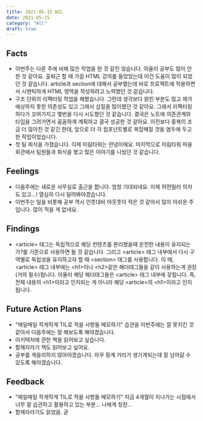 ```yaml
---
title: 2021-05-15 WIL
date: 2021-05-15
category: "All"
draft: true
---
```


## Facts

- 이번주는 다른 주에 비해 많은 작업을 한 것 같진 않습니다. 아울러 공부도 많이 안한 것 같아요. 출퇴근 할 때 가끔 HTML 강의를 들었었는데 이건 도움이 많이 되었던 것 같습니다. article과 section에 대해서 공부했는데 바로 프로젝트에 적용하면서 시멘틱하게 HTML 영역을 작성하려고 노력했던 것 같습니다.
- 구조 단위의 리팩터링 작업을 해봤습니다. 그런데 생각보다 얽힌 부분도 많고 제가 예상하지 못한 의존성도 있고 그래서 삽질을 많이했던 것 같아요. 그래서 리팩터링하다가 꼬여가지고 몇번을 다시 시도했던 것 같습니다. 결국은 노트에 의존관계와 타입을 그려가면서 꼼꼼하게 계획하고 결국 성공한 것 같아요. 이전보다 중복이 조금 더 많아진 것 같긴 한데, 앞으로 더 각 컴포넌트별로 복잡해질 것을 염두에 두고 한 작업이었습니다.
- 첫 팀 회식을 가졌습니다. 이제 미림타워는 안녕이에요. 마지막으로 미림타워 마을회관에서 팀원들과 회식을 했고 많은 이야기를 나눴던 것 같습니다. 

## Feelings

- 다음주에는 새로운 사무실로 출근을 합니다. 엄청 기대되네요. 이제 허먼밀러 의자도 있고...! 열심히 다시 달려봐야겠습니다.
- 이번주는 일을 비롯해 공부 역시 인풋대비 아웃풋이 적은 것 같아서 많이 아쉬운 주입니다. 많이 적을 게 없네요.

## Findings

- \<article\> 태그는 독립적으로 해당 컨텐츠를 분리했을때 온전한 내용이 유지되는가?를 기준으로 사용하면 될 것 같습니다. 그리고 \<article\> 태그 내부에서 다시 구역별로 독립성을 유지하고자 할 때 \<section\> 태그를 사용합니다. 이 때, \<article\> 태그 내부에는 \<h1\>이나 \<h2\>같은 해더태그들을 같이 사용하는게 권장(거의 필수)됩니다. 아울러 해당 해더태그들은 \<article\> 태그 내부에 갖힙니다. 즉, 전체 내용의 \<h1\>이라고 인지되는 게 아니라 해당 \<article\>의 \<h1\>이라고 인지됩니다.

## Future Action Plans

- "매일매일 작게작게 TIL로 적을 사항들 메모하기" 습관을 이번주에는 잘 못지킨 것 같아서 다음주에는 잘 해보도록 해야겠습니다.
- 아키텍처에 관한 책을 읽어보고 싶습니다.
- 함께자라기 책도 읽어보고 싶어요.
- 공부를 게을리하지 않아야겠습니다. 자꾸 핑계 거리가 생기게되는데 잘 넘어갈 수 있도록 해야겠습니다.

## Feedback

- "매일매일 작게작게 TIL로 적을 사항들 메모하기" 지금 4개월이 지나가는 시점에서 너무 잘 습관하고 활용하고 있는 부분... 나에게 칭찬...
- 함께자라기도 읽었음. 굳
